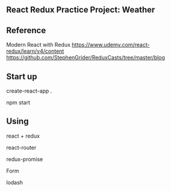 ## React Redux Practice Project: Weather 

## Reference
  Modern React with Redux
  https://www.udemy.com/react-redux/learn/v4/content
  https://github.com/StephenGrider/ReduxCasts/tree/master/blog
  
## Start up
  create-react-app .
  
  npm start

## Using 
  react + redux

  react-router

  redux-promise

  Form

  lodash